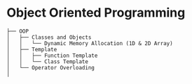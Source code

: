 # Object Oriented Programming

    ├── OOP                     
    │   ├── Classes and Objects    
    │   │   └── Dynamic Memory Allocation (1D & 2D Array)
    │   ├── Template
    │   │   ├── Function Template
    │   │   └── Class Template
    │   └── Operator Overloading                
    │
